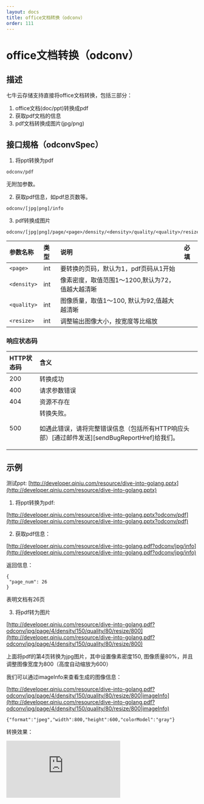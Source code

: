```yaml
---
layout: docs
title: office文档转换（odconv）
order: 111
---
```


<a id="odconv"></a>
# office文档转换（odconv）

<a id="description"></a>
## 描述

七牛云存储支持直接将office文档转换，包括三部分：

1. office文档(doc/ppt)转换成pdf
2. 获取pdf文档的信息
3. pdf文档转换成图片(jpg/png)

<a id="specification"></a>
## 接口规格（odconvSpec）

1. 将ppt转换为pdf

```
odconv/pdf
```

无附加参数。

2. 获取pdf信息，如pdf总页数等。

```
odconv/[jpg|png]/info
```

3. pdf转换成图片

```
odconv/[jpg|png]/page/<page>/density/<density>/quality/<quality>/resize/<resize>
```


参数名称          | 类型   | 说明                                                                          | 必填 
:---------------- | :----- | :---------------------------------------------------------------------------- | :---
`<page>`          | int    | 要转换的页码，默认为1，pdf页码从1开始                                         |
`<density>`       | int    | 像素密度，取值范围1～1200,默认为72，值越大越清晰                              |
`<quality>`       | int    | 图像质量，取值1～100, 默认为92,值越大越清晰                                   |
`<resize>`        | int    | 调整输出图像大小，按宽度等比缩放                                              |


### 响应状态码

HTTP状态码 | 含义
:--------- | :--------------------------
200        | 转换成功
400	       | 请求参数错误
404        | 资源不存在
500	       | 转换失败。<p>如遇此错误，请将完整错误信息（包括所有HTTP响应头部）[通过邮件发送][sendBugReportHref]给我们。

<a id="samples"></a>

## 示例

测试ppt: [http://developer.qiniu.com/resource/dive-into-golang.pptx](http://developer.qiniu.com/resource/dive-into-golang.pptx)

1. 将ppt转换为pdf:

[http://developer.qiniu.com/resource/dive-into-golang.pptx?odconv/pdf](http://developer.qiniu.com/resource/dive-into-golang.pptx?odconv/pdf)

2. 获取pdf信息：

[http://developer.qiniu.com/resource/dive-into-golang.pdf?odconv/jpg/info](http://developer.qiniu.com/resource/dive-into-golang.pdf?odconv/jpg/info)

返回信息：

```
{
 "page_num": 26
}
```

表明文档有26页

3. 将pdf转为图片

[http://developer.qiniu.com/resource/dive-into-golang.pdf?odconv/jpg/page/4/density/150/quality/80/resize/800](http://developer.qiniu.com/resource/dive-into-golang.pdf?odconv/jpg/page/4/density/150/quality/80/resize/800)

上面将pdf的第4页转换为jpg图片，其中设置像素密度150, 图像质量80%，并且调整图像宽度为800（高度自动缩放为600）

我们可以通过imageInfo来查看生成的图像信息：

[http://developer.qiniu.com/resource/dive-into-golang.pdf?odconv/jpg/page/4/density/150/quality/80/resize/800|imageInfo](http://developer.qiniu.com/resource/dive-into-golang.pdf?odconv/jpg/page/4/density/150/quality/80/resize/800|imageInfo)

```
{"format":"jpeg","width":800,"height":600,"colorModel":"gray"}
```

转换效果：

![http://developer.qiniu.com/resource/dive-into-golang.pdf?odconv/jpg/page/4/density/150/quality/80/resize/800
](http://developer.qiniu.com/resource/dive-into-golang.pdf?odconv/jpg/page/4/density/150/quality/80/resize/800
)
